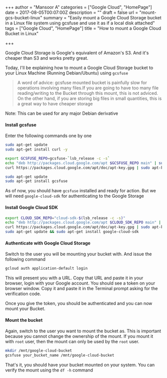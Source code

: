 +++
author = "Mansoor A"
categories = ["Google Cloud", "HomePage"]
date = 2017-08-05T00:07:00Z
description = ""
draft = false
url = "mount-gcs-bucket-linux"
summary = "Easily mount a Google Cloud Storage bucket in a Linux file system using gcsfuse and use it as if a local disk attached"
tags = ["Google Cloud", "HomePage"]
title = "How to mount a Google Cloud Bucket in Linux"

+++


Google Cloud Storage is Google's equivalent of Amazon's S3. And it's cheaper than S3 and works pretty great.

Today, I'll be explaining how to mount a Google Cloud Storage bucket to your Linux Machine (Running Debian/Ubuntu)
using `gcsfuse`

> A word of advice: gcsfuse mounted bucket is painfully slow for operations involving many files.If you are going to have too many file reading/writing to the Bucket through this mount, this is not adviced. On the other hand, if you are storing big files in small quantities, this is a great way to have cheaper storage

Note: This can be used for any major Debian derivative

#### Install gcsfuse
Enter the following commands one by one

```bash
sudo apt-get update
sudo apt-get install curl -y

export GCSFUSE_REPO=gcsfuse-`lsb_release -c -s`
echo "deb http://packages.cloud.google.com/apt $GCSFUSE_REPO main" | sudo tee /etc/apt/sources.list.d/gcsfuse.list
curl https://packages.cloud.google.com/apt/doc/apt-key.gpg | sudo apt-key add -

sudo apt-get update
sudo apt-get install gcsfuse
```

As of now, you should have `gcsfuse` installed and ready for action. But we will need `google-cloud-sdk` for authenticating to the Google Storage

#### Install Google Cloud SDK

```bash
export CLOUD_SDK_REPO="cloud-sdk-$(lsb_release -c -s)"
echo "deb http://packages.cloud.google.com/apt $CLOUD_SDK_REPO main" | sudo tee -a /etc/apt/sources.list.d/google-cloud-sdk.list
curl https://packages.cloud.google.com/apt/doc/apt-key.gpg | sudo apt-key add -
sudo apt-get update && sudo apt-get install google-cloud-sdk
```

#### Authenticate with Google Cloud Storage
Switch to the user you will be mounting your bucket with. And issue the following command

```bash
gcloud auth application-default login
```

This will present you with a URL. Copy that URL and paste it in your browser, login with your Google account.
You should see a token on your browser window. Copy it and paste it in the Terminal prompt asking for the verification code.

Once you give the token, you should be authenticated and you can now mount your Bucket.

#### Mount the bucket
Again, switch to the user you want to mount the bucket as. This is important because you cannot change the ownership of the mount.
If you mount it with `root` user, then the mount can only be used by the `root` user.

```bash
mkdir /mnt/google-cloud-bucket
gcsfuse your_bucket_name /mnt/google-cloud-bucket
```

That's it, you should have your bucket mounted on your system. You can verify the mount using the `df -h` command


